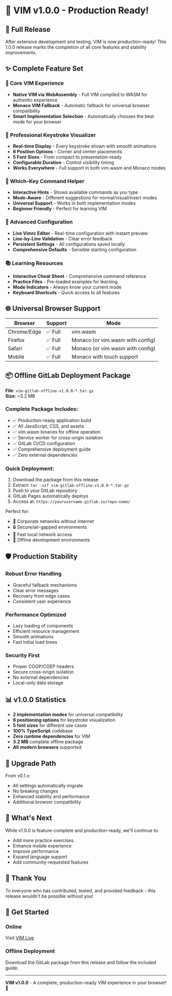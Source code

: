 # 🎉 VIM v1.0.0 - Production Ready!

## 🚀 Full Release

After extensive development and testing, VIM is now production-ready! This 1.0.0 release marks the completion of all core features and stability improvements.

## ✨ Complete Feature Set

### 🎯 Core VIM Experience
- **Native VIM via WebAssembly** - Full VIM compiled to WASM for authentic experience
- **Monaco VIM Fallback** - Automatic fallback for universal browser compatibility
- **Smart Implementation Selection** - Automatically chooses the best mode for your browser

### 🎥 Professional Keystroke Visualizer
- **Real-time Display** - Every keystroke shown with smooth animations
- **6 Position Options** - Corner and center placements
- **5 Font Sizes** - From compact to presentation-ready
- **Configurable Duration** - Control visibility timing
- **Works Everywhere** - Full support in both vim.wasm and Monaco modes

### 🎯 Which-Key Command Helper
- **Interactive Hints** - Shows available commands as you type
- **Mode-Aware** - Different suggestions for normal/visual/insert modes
- **Universal Support** - Works in both implementation modes
- **Beginner Friendly** - Perfect for learning VIM

### 📝 Advanced Configuration
- **Live Vimrc Editor** - Real-time configuration with instant preview
- **Line-by-Line Validation** - Clear error feedback
- **Persistent Settings** - All configurations saved locally
- **Comprehensive Defaults** - Sensible starting configuration

### 📚 Learning Resources
- **Interactive Cheat Sheet** - Comprehensive command reference
- **Practice Files** - Pre-loaded examples for learning
- **Mode Indicators** - Always know your current mode
- **Keyboard Shortcuts** - Quick access to all features

## 🌐 Universal Browser Support

| Browser | Support | Mode |
|---------|---------|------|
| Chrome/Edge | ✅ Full | vim.wasm |
| Firefox | ✅ Full | Monaco (or vim.wasm with config) |
| Safari | ✅ Full | Monaco (or vim.wasm with config) |
| Mobile | ✅ Full | Monaco with touch support |

## 📦 Offline GitLab Deployment Package

**File**: `vim-gitlab-offline-v1.0.0-*.tar.gz`  
**Size**: ~3.2 MB  

### Complete Package Includes:
- ✅ Production-ready application build
- ✅ All JavaScript, CSS, and assets
- ✅ vim.wasm binaries for offline operation
- ✅ Service worker for cross-origin isolation
- ✅ GitLab CI/CD configuration
- ✅ Comprehensive deployment guide
- ✅ Zero external dependencies

### Quick Deployment:
1. Download the package from this release
2. Extract: `tar -xzf vim-gitlab-offline-v1.0.0-*.tar.gz`
3. Push to your GitLab repository
4. GitLab Pages automatically deploys
5. Access at: `https://yourusername.gitlab.io/repo-name/`

Perfect for:
- 🏢 Corporate networks without internet
- 🔒 Secure/air-gapped environments
- 🚀 Fast local network access
- 📡 Offline development environments

## 🛡️ Production Stability

### Robust Error Handling
- Graceful fallback mechanisms
- Clear error messages
- Recovery from edge cases
- Consistent user experience

### Performance Optimized
- Lazy loading of components
- Efficient resource management
- Smooth animations
- Fast initial load times

### Security First
- Proper COOP/COEP headers
- Secure cross-origin isolation
- No external dependencies
- Local-only data storage

## 📊 v1.0.0 Statistics

- **2 implementation modes** for universal compatibility
- **6 positioning options** for keystroke visualization
- **5 font sizes** for different use cases
- **100% TypeScript** codebase
- **Zero runtime dependencies** for VIM
- **3.2 MB** complete offline package
- **All modern browsers** supported

## 🔄 Upgrade Path

From v0.1.x:
- All settings automatically migrate
- No breaking changes
- Enhanced stability and performance
- Additional browser compatibility

## 🎯 What's Next

While v1.0.0 is feature-complete and production-ready, we'll continue to:
- Add more practice exercises
- Enhance mobile experience
- Improve performance
- Expand language support
- Add community-requested features

## 🙏 Thank You

To everyone who has contributed, tested, and provided feedback - this release wouldn't be possible without you!

## 🚀 Get Started

### Online
Visit [VIM Live](https://real-fruit-snacks.github.io/VIM/)

### Offline Deployment
Download the GitLab package from this release and follow the included guide.

---

**VIM v1.0.0** - A complete, production-ready VIM experience in your browser! 🎉